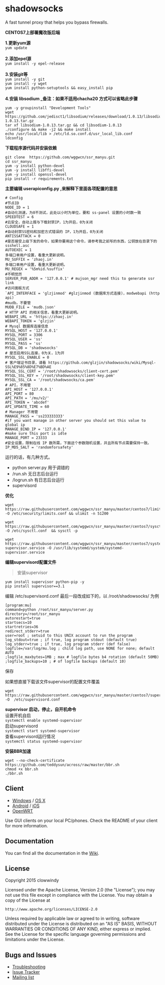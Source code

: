 shadowsocks
===========


A fast tunnel proxy that helps you bypass firewalls.

**CENTOS7上部署魔改版后端**

**1.更新yum源**<BR/>
`yum update`<BR/><BR/>
**2.添加epel源**<BR/>
`yum install -y epel-release`<BR/><BR/>
**3.安装git等**<BR/>
`yum install -y git`<BR/>
`yum install -y wget`<BR/>
`yum install python-setuptools && easy_install pip`<BR/><BR/>
**4.安装 libsodium _备注：如果不适用chacha20 方式可以省略此步骤**<BR/>

```
yum -y groupinstall "Development Tools"
wget https://github.com/jedisct1/libsodium/releases/download/1.0.13/libsodium-1.0.13.tar.gz
tar xf libsodium-1.0.13.tar.gz && cd libsodium-1.0.13
./configure && make -j2 && make install
echo /usr/local/lib > /etc/ld.so.conf.d/usr_local_lib.conf
ldconfig
```

**下载程序源代码并安装依赖**<BR/>
```
git clone  https://github.com/wggwcn/ssr_manyu.git
cd ssr_manyu
yum -y install python-devel
yum -y install libffi-devel
yum -y install openssl-devel
pip install -r requirements.txt
```
**主要编辑 userapiconfig.py ,来解释下里面各项配置的意思**<BR/>
```
# Config
#节点ID
NODE_ID = 1
#自动化测速，为0不测试，此处以小时为单位，要和 ss-panel 设置的小时数一致
SPEEDTEST = 6
#云安全，自动上报与下载封禁IP，1为开启，0为关闭
CLOUDSAFE = 1
#自动封禁SS密码和加密方式错误的 IP，1为开启，0为关闭
ANTISSATTACK = 0
#是否接受上级下发的命令，如果你要用这个命令，请参考我之前写的东西，公钥放在目录下的 ssshell.asc
AUTOEXEC = 1
多端口单用户设置，看重大更新说明。
MU_SUFFIX = 'zhaoj.in'
多端口单用户设置，看重大更新说明。
MU_REGEX = '%5m%id.%suffix'
#不明觉厉
SERVER_PUB_ADDR = '127.0.0.1' # mujson_mgr need this to generate ssr link
#访问面板方式
`API_INTERFACE = 'glzjinmod' #glzjinmod (数据库方式连接)，modwebapi (http api)
#mudb，不要管
MUDB_FILE = 'mudb.json'
# HTTP API 的相关信息，看重大更新说明。
WEBAPI_URL = 'https://zhaoj.in'
WEBAPI_TOKEN = 'glzjin'
# Mysql 数据库连接信息
MYSQL_HOST = '127.0.0.1'
MYSQL_PORT = 3306
MYSQL_USER = 'ss'
MYSQL_PASS = 'ss'
MYSQL_DB = 'shadowsocks'
# 是否启用SSL连接，0为关，1为开
MYSQL_SSL_ENABLE = 0
# 客户端证书目录，请看 https://github.com/glzjin/shadowsocks/wiki/Mysql-SSL%E9%85%8D%E7%BD%AE
MYSQL_SSL_CERT = '/root/shadowsocks/client-cert.pem'
MYSQL_SSL_KEY = '/root/shadowsocks/client-key.pem'
MYSQL_SSL_CA = '/root/shadowsocks/ca.pem'
# API，不用管
API_HOST = '127.0.0.1'
API_PORT = 80
API_PATH = '/mu/v2/'
API_TOKEN = 'abcdef'
API_UPDATE_TIME = 60
# Manager 不用管
MANAGE_PASS = 'ss233333333'
#if you want manage in other server you should set this value to global ip
MANAGE_BIND_IP = '127.0.0.1'
#make sure this port is idle
MANAGE_PORT = 23333
#安全设置，限制在线 IP 数所需，下面这个参数随机设置，并且所有节点需要保持一致。
IP_MD5_SALT = 'randomforsafety'
```
  
运行的话，有几种方式。<BR/>

 - python server.py 用于调错的<BR/>
 - /run.sh 无日志后台运行<BR/>
 - /logrun.sh 有日志后台运行<BR/>
 - supervisord<BR/>

**优化**<BR/>
```
wget  https://raw.githubusercontent.com/wggwcn/ssr_manyu/master/centos7/limits.conf -O /etc/security/limits.conf && ulimit -n 51200

wget  https://raw.githubusercontent.com/wggwcn/ssr_manyu/master/centos7/sysctl.conf -O /etc/sysctl.conf  && sysctl -p

wget https://raw.githubusercontent.com/wggwcn/ssr_manyu/master/centos7/systemd-supervisor.service -O /usr/lib/systemd/system/systemd-supervisor.service
```
**编辑supervisord配置文件**<BR/>

>安装supervisor
```
yum install supervisor python-pip -y
pip install supervisor==3.1
```
编辑 /etc/supervisord.conf 最后一段改成如下的，以 /root/shadowsocks/ 为例<BR/>
```
[program:mu]
command=python /root/ssr_manyu/server.py
directory=/root/ssr_manyu
autorestart=true
startsecs=10
startretries=36
redirect_stderr=true
user=root ; setuid to this UNIX account to run the program
log_stdout=true ; if true, log program stdout (default true)
log_stderr=true ; if true, log program stderr (def false)
logfile=/var/log/mu.log ; child log path, use NONE for none; default AUTO
;logfile_maxbytes=1MB ; max # logfile bytes b4 rotation (default 50MB)
;logfile_backups=10 ; # of logfile backups (default 10)
```
保存<BR/>

如果想直接下载该文件supervisor的配置文件覆盖
```
wget https://raw.githubusercontent.com/wggwcn/ssr_manyu/master/centos7/supervisord.conf -O  /etc/supervisord.conf
```

**supervisor 启动，停止，自开机命令**<BR/>
设置开机自启<BR/>
`systemctl enable systemd-supervisor`<BR/>
启动supervisord<BR/>
`systemctl start systemd-supervisor`<BR/>
查看supervisord运行情况<BR/>
`systemctl status systemd-supervisor`<BR/>

**安装BBR加速**<BR/>
```
wget --no-check-certificate https://github.com/teddysun/across/raw/master/bbr.sh
chmod +x bbr.sh
./bbr.sh
```


 
Client
------

* [Windows] / [OS X]
* [Android] / [iOS]
* [OpenWRT]

Use GUI clients on your local PC/phones. Check the README of your client
for more information.

Documentation
-------------

You can find all the documentation in the [Wiki].

License
-------

Copyright 2015 clowwindy

Licensed under the Apache License, Version 2.0 (the "License"); you may
not use this file except in compliance with the License. You may obtain
a copy of the License at

    http://www.apache.org/licenses/LICENSE-2.0

Unless required by applicable law or agreed to in writing, software
distributed under the License is distributed on an "AS IS" BASIS, WITHOUT
WARRANTIES OR CONDITIONS OF ANY KIND, either express or implied. See the
License for the specific language governing permissions and limitations
under the License.

Bugs and Issues
----------------

* [Troubleshooting]
* [Issue Tracker]
* [Mailing list]



[Android]:           https://github.com/shadowsocks/shadowsocks-android
[Build Status]:      https://travis-ci.org/falseen/shadowsocks.svg?branch=manyuser-travis
[Configuration]:     https://github.com/shadowsocks/shadowsocks/wiki/Configuration-via-Config-File
[Coverage Status]:   https://jenkins.shadowvpn.org/result/shadowsocks
[Coverage]:          https://jenkins.shadowvpn.org/job/Shadowsocks/ws/PYENV/py34/label/linux/htmlcov/index.html
[Debian sid]:        https://packages.debian.org/unstable/python/shadowsocks
[iOS]:               https://github.com/shadowsocks/shadowsocks-iOS/wiki/Help
[Issue Tracker]:     https://github.com/shadowsocks/shadowsocks/issues?state=open
[Install Server on Windows]: https://github.com/shadowsocks/shadowsocks/wiki/Install-Shadowsocks-Server-on-Windows
[Mailing list]:      https://groups.google.com/group/shadowsocks
[OpenWRT]:           https://github.com/shadowsocks/openwrt-shadowsocks
[OS X]:              https://github.com/shadowsocks/shadowsocks-iOS/wiki/Shadowsocks-for-OSX-Help
[PyPI]:              https://pypi.python.org/pypi/shadowsocks
[PyPI version]:      https://img.shields.io/pypi/v/shadowsocks.svg?style=flat
[Travis CI]:         https://travis-ci.org/falseen/shadowsocks
[Troubleshooting]:   https://github.com/shadowsocks/shadowsocks/wiki/Troubleshooting
[Wiki]:              https://github.com/shadowsocks/shadowsocks/wiki
[Windows]:           https://github.com/shadowsocks/shadowsocks-csharp
